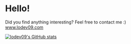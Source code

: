Hello!
===
Did you find anything interesting? Feel free to contact me :)<br>
www.lodev09.com

[![lodev09's GitHub stats](https://github-readme-stats.lodev09.vercel.app/api?username=lodev09&count_private=true&show_icons=true&custom_title=lodev09's+Github+Stats&theme=onedark)](https://www.linkedin.com/in/lodev09/)
